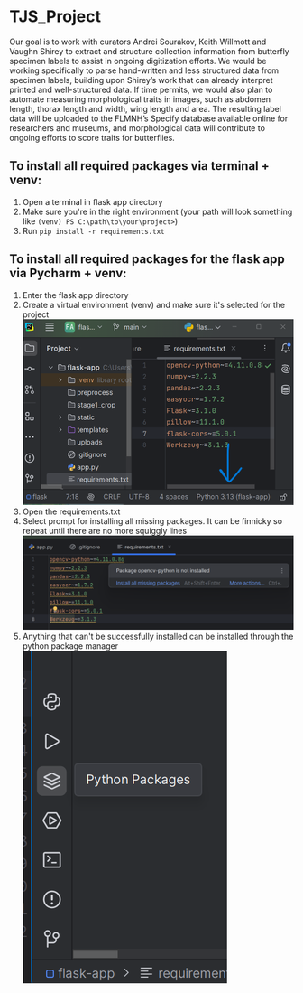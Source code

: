 # TJS_Project

Our goal is to work with curators Andrei Sourakov, Keith Willmott and Vaughn Shirey to extract and structure collection information from butterfly specimen labels to assist in ongoing digitization efforts. We would be working specifically to parse hand-written and less structured data from specimen labels, building upon Shirey’s work that can already interpret printed and well-structured data. If time permits, we would also plan to automate measuring morphological traits in images, such as abdomen length, thorax length and width, wing length and area. The resulting label data will be uploaded to the FLMNH’s Specify database available online for researchers and museums, and morphological data will contribute to ongoing efforts to score traits for butterflies.

## To install all required packages via terminal + venv:
1. Open a terminal in flask app directory
2. Make sure you're in the right environment (your path will look something like `(venv) PS C:\path\to\your\project>`)
3. Run `pip install -r requirements.txt`

## To install all required packages for the flask app via Pycharm + venv:
1. Enter the flask app directory
2. Create a virtual environment (venv) and make sure it's selected for the project
![Screenshot 2025-03-16 125543](readme-images/1.png?raw=true)
4. Open the requirements.txt
5. Select prompt for installing all missing packages. It can be finnicky so repeat until there are no more squiggly lines
![Screenshot 2025-03-16 124950](readme-images/2.png?raw=true)
6. Anything that can't be successfully installed can be installed through the python package manager
![Screenshot 2025-03-16 125751](readme-images/3.png?raw=true)



